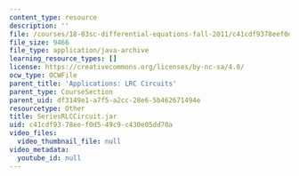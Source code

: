 ```yaml
---
content_type: resource
description: ''
file: /courses/18-03sc-differential-equations-fall-2011/c41cdf9378eef0d549c9c430e05dd70a_SeriesRLCCircuit.jar
file_size: 9466
file_type: application/java-archive
learning_resource_types: []
license: https://creativecommons.org/licenses/by-nc-sa/4.0/
ocw_type: OCWFile
parent_title: 'Applications: LRC Circuits'
parent_type: CourseSection
parent_uid: df3149e1-a7f5-a2cc-28e6-5b462671494e
resourcetype: Other
title: SeriesRLCCircuit.jar
uid: c41cdf93-78ee-f0d5-49c9-c430e05dd70a
video_files:
  video_thumbnail_file: null
video_metadata:
  youtube_id: null
---
```

